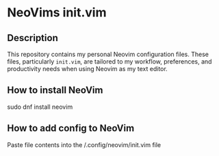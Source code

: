 # NeoVims init.vim

## Description
This repository contains my personal Neovim configuration files. These files, particularly `init.vim`, are tailored to my workflow, preferences, and productivity needs when using Neovim as my text editor.

## How to install NeoVim
sudo dnf install neovim

## How to add config to NeoVim
Paste file contents into the /.config/neovim/init.vim file
